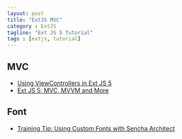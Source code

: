```yaml
---
layout: post
title: "ExtJS MVC"
category : ExtJS
tagline: "Ext JS 5 Tutorial"
tags : [extjs, tutorial]
--- 
```


## MVC

- [Using ViewControllers in Ext JS 5](http://www.sencha.com/blog/using-viewcontrollers-in-ext-js-5)
- [Ext JS 5: MVC, MVVM and More](http://www.sencha.com/blog/ext-js-5-mvc-mvvm-and-more)

## Font

- [Training Tip: Using Custom Fonts with Sencha Architect](http://www.sencha.com/blog/training-tip-using-custom-fonts-with-sencha-architect)